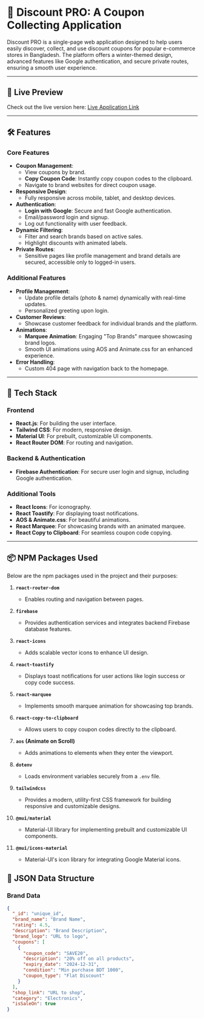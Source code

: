 # 📄 Discount PRO: A Coupon Collecting Application  

Discount PRO is a single-page web application designed to help users easily discover, collect, and use discount coupons for popular e-commerce stores in Bangladesh. The platform offers a winter-themed design, advanced features like Google authentication, and secure private routes, ensuring a smooth user experience.  

---  

## 🌟 Live Preview  
Check out the live version here: [Live Application Link](#)  

---  

## 🛠 Features  

### Core Features  
- **Coupon Management**:  
  - View coupons by brand.  
  - **Copy Coupon Code**: Instantly copy coupon codes to the clipboard.  
  - Navigate to brand websites for direct coupon usage.  
- **Responsive Design**:  
  - Fully responsive across mobile, tablet, and desktop devices.  
- **Authentication**:  
  - **Login with Google**: Secure and fast Google authentication.  
  - Email/password login and signup.  
  - Log out functionality with user feedback.  
- **Dynamic Filtering**:  
  - Filter and search brands based on active sales.  
  - Highlight discounts with animated labels.  
- **Private Routes**:  
  - Sensitive pages like profile management and brand details are secured, accessible only to logged-in users.  

### Additional Features  
- **Profile Management**:  
  - Update profile details (photo & name) dynamically with real-time updates.  
  - Personalized greeting upon login.  
- **Customer Reviews**:  
  - Showcase customer feedback for individual brands and the platform.  
- **Animations**:  
  - **Marquee Animation**: Engaging "Top Brands" marquee showcasing brand logos.  
  - Smooth UI animations using AOS and Animate.css for an enhanced experience.  
- **Error Handling**:  
  - Custom 404 page with navigation back to the homepage.  

---  

## 🔧 Tech Stack  

### Frontend  
- **React.js**: For building the user interface.  
- **Tailwind CSS**: For modern, responsive design.  
- **Material UI**: For prebuilt, customizable UI components.  
- **React Router DOM**: For routing and navigation.  

### Backend & Authentication  
- **Firebase Authentication**: For secure user login and signup, including Google authentication.  

### Additional Tools  
- **React Icons**: For iconography.  
- **React Toastify**: For displaying toast notifications.  
- **AOS & Animate.css**: For beautiful animations.  
- **React Marquee**: For showcasing brands with an animated marquee.  
- **React Copy to Clipboard**: For seamless coupon code copying.  

---  

## 📦 NPM Packages Used  

Below are the npm packages used in the project and their purposes:  

1. **`react-router-dom`**  
   - Enables routing and navigation between pages.  
2. **`firebase`**  
   - Provides authentication services and integrates backend Firebase database features.  
3. **`react-icons`**  
   - Adds scalable vector icons to enhance UI design.  
4. **`react-toastify`**  
   - Displays toast notifications for user actions like login success or copy code success.  
5. **`react-marquee`**  
   - Implements smooth marquee animation for showcasing top brands.  
6. **`react-copy-to-clipboard`**  
   - Allows users to copy coupon codes directly to the clipboard.  
7. **`aos` (Animate on Scroll)**  
   - Adds animations to elements when they enter the viewport.  

8. **`dotenv`**  
   - Loads environment variables securely from a `.env` file.  
9. **`tailwindcss`**  
    - Provides a modern, utility-first CSS framework for building responsive and customizable designs.  
10. **`@mui/material`**  
    - Material-UI library for implementing prebuilt and customizable UI components.  
11. **`@mui/icons-material`**  
    - Material-UI's icon library for integrating Google Material icons.  

## 📁 JSON Data Structure  

### Brand Data  
```json  
{  
  "_id": "unique_id",  
  "brand_name": "Brand Name",  
  "rating": 4.5,  
  "description": "Brand Description",  
  "brand_logo": "URL to logo",  
  "coupons": [  
    {  
      "coupon_code": "SAVE20",  
      "description": "20% off on all products",  
      "expiry_date": "2024-12-31",  
      "condition": "Min purchase BDT 1000",  
      "coupon_type": "Flat Discount"  
    }  
  ],  
  "shop_link": "URL to shop",  
  "category": "Electronics",  
  "isSaleOn": true  
}  
